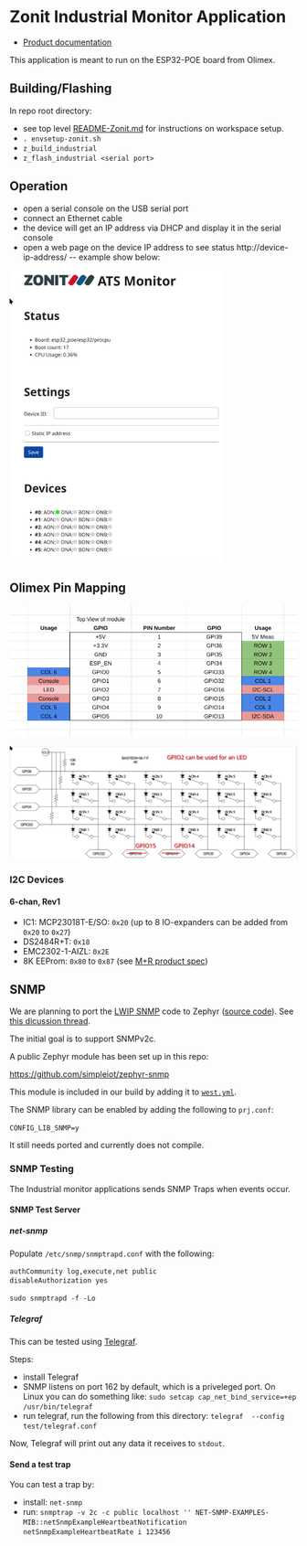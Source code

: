 # Zonit Industrial Monitor Application

- [Product documentation](https://gitea.zonit.com/Zonit-Dev/product/src/branch/master/ats-industrial/monitor)

This application is meant to run on the ESP32-POE board from Olimex.

## Building/Flashing

In repo root directory:

- see top level
  [README-Zonit.md](https://gitea.zonit.com/Zonit-Dev/zephyr-zonit/src/branch/main/README-Zonit.md)
  for instructions on workspace setup.
- `. envsetup-zonit.sh`
- `z_build_industrial`
- `z_flash_industrial <serial port>`

## Operation

- open a serial console on the USB serial port
- connect an Ethernet cable
- the device will get an IP address via DHCP and display it in the serial
  console
- open a web page on the device IP address to see status
  http://device-ip-address/ -- example show below:

<img src="assets/image-20241205135158112.png" alt="image-20241205135158112" style="zoom:50%;" />

## Olimex Pin Mapping

![Olimex pins](assets/olimex-pins.png)

![DC Wiring](assets/z-ind-monitor-matrix-map.png)

### I2C Devices

#### 6-chan, Rev1

- IC1: MCP23018T-E/SO: `0x20` (up to 8 IO-expanders can be added from `0x20` to
  `0x27`)
- DS2484R+T: `0x18`
- EMC2302-1-AIZL: `0x2E`
- 8K EEProm: `0x80` to `0x87` (see
  [M+R product spec](https://gitea.zonit.com/Zonit-Dev/product/src/branch/master/mr/mr-product-spec.md#i2c-eeprom))

## SNMP

We are planning to port the
[LWIP SNMP](https://www.nongnu.org/lwip/2_1_x/group__snmp.html) code to Zephyr
([source code](https://github.com/lwip-tcpip/lwip/tree/master/src/apps/snmp)).
See
[this dicussion thread](https://github.com/zephyrproject-rtos/zephyr/discussions/80648).

The initial goal is to support SNMPv2c.

A public Zephyr module has been set up in this repo:

https://github.com/simpleiot/zephyr-snmp

This module is included in our build by adding it to
[`west.yml`](../../west.yml).

The SNMP library can be enabled by adding the following to `prj.conf`:

`CONFIG_LIB_SNMP=y`

It still needs ported and currently does not compile.

### SNMP Testing

The Industrial monitor applications sends SNMP Traps when events occur.

#### SNMP Test Server

##### net-snmp

Populate `/etc/snmp/snmptrapd.conf` with the following:

```
authCommunity log,execute,net public
disableAuthorization yes
```

`sudo snmptrapd -f -Lo`

##### Telegraf

This can be tested using
[Telegraf](https://www.influxdata.com/time-series-platform/telegraf/).

Steps:

- install Telegraf
- SNMP listens on port 162 by default, which is a priveleged port. On Linux you
  can do something like:
  `sudo setcap cap_net_bind_service=+ep /usr/bin/telegraf`
- run telegraf, run the following from this directory:
  `telegraf  --config test/telegraf.conf`

Now, Telegraf will print out any data it receives to `stdout`.

#### Send a test trap

You can test a trap by:

- install: `net-snmp`
- run:
  `snmptrap -v 2c -c public localhost '' NET-SNMP-EXAMPLES-MIB::netSnmpExampleHeartbeatNotification netSnmpExampleHeartbeatRate i 123456`
